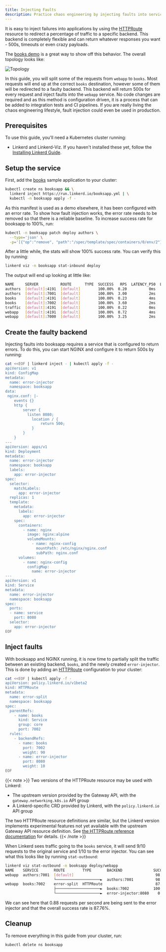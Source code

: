 ```yaml
---
title: Injecting Faults
description: Practice chaos engineering by injecting faults into services with Linkerd.
---
```


It is easy to inject failures into applications by using the
[HTTPRoute](../reference/httproute/) resource to redirect a percentage of
traffic to a specific backend. This backend is completely flexible and can
return whatever responses you want - 500s, timeouts or even crazy payloads.

The [books demo](books/) is a great way to show off this behavior. The
overall topology looks like:

![Topology](/docs/images/books/topology.png "Topology")

In this guide, you will split some of the requests from `webapp` to `books`.
Most requests will end up at the correct `books` destination, however some of
them will be redirected to a faulty backend. This backend will return 500s for
every request and inject faults into the `webapp` service. No code changes are
required and as this method is configuration driven, it is a process that can be
added to integration tests and CI pipelines. If you are really living the chaos
engineering lifestyle, fault injection could even be used in production.

## Prerequisites

To use this guide, you'll need a Kubernetes cluster running:

- Linkerd and Linkerd-Viz. If you haven't installed these yet, follow the
  [Installing Linkerd Guide](install/).

## Setup the service

First, add the [books](books/) sample application to your cluster:

```bash
kubectl create ns booksapp && \
  linkerd inject https://run.linkerd.io/booksapp.yml | \
  kubectl -n booksapp apply -f -
```

As this manifest is used as a demo elsewhere, it has been configured with an
error rate. To show how fault injection works, the error rate needs to be
removed so that there is a reliable baseline. To increase success rate for
booksapp to 100%, run:

```bash
kubectl -n booksapp patch deploy authors \
  --type='json' \
  -p='[{"op":"remove", "path":"/spec/template/spec/containers/0/env/2"}]'
```

After a little while, the stats will show 100% success rate. You can verify this
by running:

```bash
linkerd viz -n booksapp stat-inbound deploy
```

The output will end up looking at little like:

```bash
NAME     SERVER          ROUTE      TYPE  SUCCESS   RPS  LATENCY_P50  LATENCY_P95  LATENCY_P99
authors  [default]:4191  [default]        100.00%  0.20          0ms          1ms          1ms
authors  [default]:7001  [default]        100.00%  3.00          2ms         36ms         43ms
books    [default]:4191  [default]        100.00%  0.23          4ms          4ms          4ms
books    [default]:7002  [default]        100.00%  3.60          2ms          2ms          2ms
traffic  [default]:4191  [default]        100.00%  0.22          0ms          3ms          1ms
webapp   [default]:4191  [default]        100.00%  0.72          4ms          5ms          1ms
webapp   [default]:7000  [default]        100.00%  3.25          2ms          2ms         65ms
```

## Create the faulty backend

Injecting faults into booksapp requires a service that is configured to return
errors. To do this, you can start NGINX and configure it to return 500s by
running:

```bash
cat <<EOF | linkerd inject - | kubectl apply -f -
apiVersion: v1
kind: ConfigMap
metadata:
  name: error-injector
  namespace: booksapp
data:
 nginx.conf: |-
    events {}
    http {
        server {
          listen 8080;
            location / {
                return 500;
            }
        }
    }
---
apiVersion: apps/v1
kind: Deployment
metadata:
  name: error-injector
  namespace: booksapp
  labels:
    app: error-injector
spec:
  selector:
    matchLabels:
      app: error-injector
  replicas: 1
  template:
    metadata:
      labels:
        app: error-injector
    spec:
      containers:
        - name: nginx
          image: nginx:alpine
          volumeMounts:
            - name: nginx-config
              mountPath: /etc/nginx/nginx.conf
              subPath: nginx.conf
      volumes:
        - name: nginx-config
          configMap:
            name: error-injector
---
apiVersion: v1
kind: Service
metadata:
  name: error-injector
  namespace: booksapp
spec:
  ports:
  - name: service
    port: 8080
  selector:
    app: error-injector
EOF
```

## Inject faults

With booksapp and NGINX running, it is now time to partially split the traffic
between an existing backend, `books`, and the newly created
`error-injector`. This is done by adding an
[HTTPRoute](../reference/httproute/) configuration to your cluster:

```bash
cat <<EOF | kubectl apply -f -
apiVersion: policy.linkerd.io/v1beta2
kind: HTTPRoute
metadata:
  name: error-split
  namespace: booksapp
spec:
  parentRefs:
    - name: books
      kind: Service
      group: core
      port: 7002
  rules:
    - backendRefs:
      - name: books
        port: 7002
        weight: 90
      - name: error-injector
        port: 8080
        weight: 10
EOF
```

{{< note >}}
Two versions of the HTTPRoute resource may be used with Linkerd:

- The upstream version provided by the Gateway API, with the
  `gateway.networking.k8s.io` API group
- A Linkerd-specific CRD provided by Linkerd, with the `policy.linkerd.io` API
  group

The two HTTPRoute resource definitions are similar, but the Linkerd version
implements experimental features not yet available with the upstream Gateway API
resource definition. See [the HTTPRoute reference
documentation](../reference/httproute/#linkerd-and-gateway-api-httproutes)
for details.
{{< /note >}}

When Linkerd sees traffic going to the `books` service, it will send 9/10
requests to the original service and 1/10 to the error injector. You can see
what this looks like by running `stat-outbound`:

```bash
linkerd viz stat-outbound -n booksapp deploy/webapp
NAME    SERVICE       ROUTE        TYPE       BACKEND              SUCCESS   RPS  LATENCY_P50  LATENCY_P95  LATENCY_P99  TIMEOUTS  RETRIES
webapp  authors:7001  [default]                                     98.44%  4.28         25ms         47ms         50ms     0.00%    0.00%
                      └────────────────────►  authors:7001          98.44%  4.28         15ms         42ms         48ms     0.00%
webapp  books:7002    error-split  HTTPRoute                        87.76%  7.22         26ms         49ms        333ms     0.00%    0.00%
                      ├────────────────────►  books:7002           100.00%  6.33         14ms         42ms         83ms     0.00%
                      └────────────────────►  error-injector:8080    0.00%  0.88         12ms         24ms         25ms     0.00%
```

We can see here that 0.88 requests per second are being sent to the error
injector and that the overall success rate is 87.76%.

## Cleanup

To remove everything in this guide from your cluster, run:

```bash
kubectl delete ns booksapp
```
